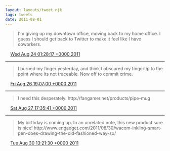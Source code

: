 ```yaml
---
layout: layouts/tweet.njk
tags: tweets
date: 2011-08-01
---
```


> I'm giving up my downtown office, moving back to my home office\. I guess I should get back to Twitter to make it feel like I have coworkers\.

<img src="/img/tweet-media/tweet.ico" width="12" /> [Wed Aug 24 01:28:17 +0000 2011](https://twitter.com/timwasson/status/106175967105523712)

----

> I burned my finger yesterday, and think I  obscured my fingertip to the point where its not traceable\. Now off to commit crime\.

<img src="/img/tweet-media/tweet.ico" width="12" /> [Fri Aug 26 19:07:00 +0000 2011](https://twitter.com/timwasson/status/107167177110585344)

----

> I need this desperately\. http://fangamer\.net/products/pipe\-mug

<img src="/img/tweet-media/tweet.ico" width="12" /> [Sat Aug 27 17:35:41 +0000 2011](https://twitter.com/timwasson/status/107506585290539008)

----

> My birthday is coming up\. In an unrelated note, this new product sure is nice\! http://www\.engadget\.com/2011/08/30/wacom\-inkling\-smart\-pen\-does\-drawing\-the\-old\-fashioned\-way\-so/

<img src="/img/tweet-media/tweet.ico" width="12" /> [Tue Aug 30 13:21:30 +0000 2011](https://twitter.com/timwasson/status/108529781393461248)